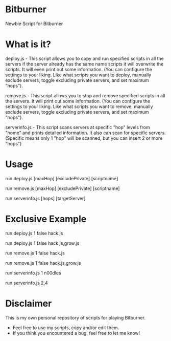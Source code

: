 # Bitburner
Newbie Script for Bitburner

# What is it?
deploy.js - This script allows you to copy and run specified scripts in all the servers if the server already has the same name scripts it will overwrite the scripts. 
It will even print out some information. 
(You can configure the settings to your liking. Like what scripts you want to deploy, manually exclude servers, toggle excluding private servers, and set maximum "hops").

remove.js - This script allows you to stop and remove specified scripts in all the servers. 
It will print out some information. 
(You can configure the settings to your liking. Like what scripts you want to remove, manually exclude servers, toggle excluding private servers, and set maximum "hops").

serverinfo.js - This script scans servers at specific "hop" levels from "home" and prints detailed information. It also can scan for specific servers.
(Specific means only 1 "hop" will be scanned, but you can insert 2 or more "hops")

# Usage
run deploy.js [maxHop] [excludePrivate] [scriptname]

run remove.js [maxHop] [excludePrivate] [scriptname]

run serverinfo.js [hops] [targetServer]

# Exclusive Example
run deploy.js 1 false hack.js

run deploy.js 1 false hack.js,grow.js

run remove.js 1 false hack.js

run remove.js 1 false hack.js,grow.js

run serverinfo.js 1 n00dles

run serverinfo.js 2,4

# Disclaimer

This is my own personal repository of scripts for playing Bitburner.

* Feel free to use my scripts, copy and/or edit them.
* If you think you encountered a bug, feel free to let me know!
